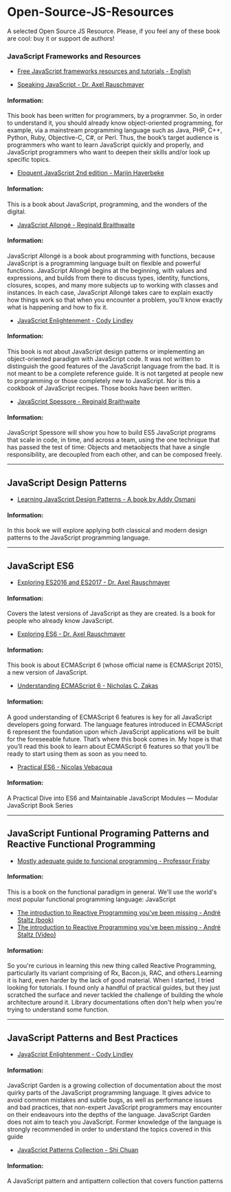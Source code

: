 # Open-Source-JS-Resources
A selected Open Source JS Resource. Please, if you feel any of these book are cool: buy it or support de authors!

### JavaScript Frameworks and Resources
+ [Free JavaScript frameworks resources and tutorials - English](https://github.com/vhf/free-programming-books/blob/master/javascript-frameworks-resources.md)

+ [Speaking JavaScript - Dr. Axel Rauschmayer](http://speakingjs.com/es5/)
#### Information:
<p>This book has been written for programmers, by a programmer. So, in order to understand it, you should already know object-oriented programming, for example, via a mainstream programming language such as Java, PHP, C++, Python, Ruby, Objective-C, C#, or Perl.
Thus, the book’s target audience is programmers who want to learn JavaScript quickly and properly, and JavaScript programmers who want to deepen their skills and/or look up specific topics.
</p>

+ [Eloquent JavaScript 2nd edition - Marijn Haverbeke](http://eloquentjavascript.net/)
#### Information:
This is a book about JavaScript, programming, and the wonders of the digital. 


+ [JavaScript Allongé - Reginald Braithwaite](https://leanpub.com/javascript-allonge/read)
#### Information:
JavaScript Allongé is a book about programming with functions, because JavaScript is a programming language built on flexible and powerful functions. JavaScript Allongé begins at the beginning, with values and expressions, and builds from there to discuss types, identity, functions, closures, scopes, and many more subjects up to working with classes and instances. In each case, JavaScript Allongé takes care to explain exactly how things work so that when you encounter a problem, you’ll know exactly what is happening and how to fix it.


+ [JavaScript Enlightenment - Cody Lindley](https://leanpub.com/javascript-allonge/read)
#### Information:
This book is not about JavaScript design patterns or implementing an object-oriented paradigm with JavaScript code. It was not written to distinguish the good features of the JavaScript language from the bad. It is not meant to be a complete reference guide. It is not targeted at people new to programming or those completely new to JavaScript. Nor is this a cookbook of JavaScript recipes. Those books have been written.


+ [JavaScript Spessore - Reginald Braithwaite](https://leanpub.com/javascript-spessore)
#### Information:
JavaScript Spessore will show you how to build ES5 JavaScript programs that scale in code, in time, and across a team, using the one technique that has passed the test of time: Objects and metaobjects that have a single responsibility, are decoupled from each other, and can be composed freely.

---

## JavaScript Design Patterns
+ [Learning JavaScript Design Patterns - A book by Addy Osmani](https://addyosmani.com/resources/essentialjsdesignpatterns/book/)
#### Information:
In this book we will explore applying both classical and modern design patterns to the JavaScript programming language.


----

## JavaScript ES6
+ [Exploring ES2016 and ES2017 - Dr. Axel Rauschmayer](http://exploringjs.com/es2016-es2017.html)
#### Information:
Covers the latest versions of JavaScript as they are created.
Is a book for people who already know JavaScript.

+ [Exploring ES6 - Dr. Axel Rauschmayer](http://exploringjs.com/es6/)
#### Information:
This book is about ECMAScript 6 (whose official name is ECMAScript 2015), a new version of JavaScript.

+ [Understanding ECMAScript 6 - Nicholas C. Zakas]( https://leanpub.com/understandinges6/read/ )
#### Information:
A good understanding of ECMAScript 6 features is key for all JavaScript developers going forward. The language features introduced in ECMAScript 6 represent the foundation upon which JavaScript applications will be built for the foreseeable future. That’s where this book comes in. My hope is that you’ll read this book to learn about ECMAScript 6 features so that you’ll be ready to start using them as 
soon as you need to.

+ [Practical ES6 - Nicolas Vebacqua]( https://ponyfoo.com/books/practical-es6/chapters/1#read)
#### Information:
A Practical Dive into ES6 and Maintainable JavaScript Modules — Modular JavaScript Book Series


----

## JavaScript Funtional Programing Patterns and Reactive Functional Programming
+ [Mostly adequate guide to funcional programming - Professor Frisby]( https://github.com/MostlyAdequate/mostly-adequate-guide )
#### Information:
This is a book on the functional paradigm in general. We'll use the world's most popular functional programming language: JavaScript

+ [The introduction to Reactive Programming you've been missing - André Staltz (book)](https://gist.github.com/staltz/868e7e9bc2a7b8c1f754)
+ [The introduction to Reactive Programming you've been missing - André Staltz (Video)](https://egghead.io/courses/introduction-to-reactive-programming)
#### Information:
So you're curious in learning this new thing called Reactive Programming, particularly its variant comprising of Rx, Bacon.js, RAC, and others.Learning it is hard, even harder by the lack of good material. When I started, I tried looking for tutorials. I found only a handful of practical guides, but they just scratched the surface and never tackled the challenge of building the whole architecture around it. Library documentations often don't help when you're trying to understand some function. 

----

## JavaScript Patterns and Best Practices
+ [JavaScript Enlightenment - Cody Lindley](http://bonsaiden.github.io/JavaScript-Garden/)
#### Information:
JavaScript Garden is a growing collection of documentation about the most quirky parts of the JavaScript programming language. It gives advice to avoid common mistakes and subtle bugs, as well as performance issues and bad practices, that non-expert JavaScript programmers may encounter on their endeavours into the depths of the language.
JavaScript Garden does not aim to teach you JavaScript. Former knowledge of the language is strongly recommended in order to understand the topics covered in this guide


+ [JavaScript Patterns Collection - Shi Chuan]( http://shichuan.github.io/javascript-patterns/ )
#### Information:
A JavaScript pattern and antipattern collection that covers function patterns





